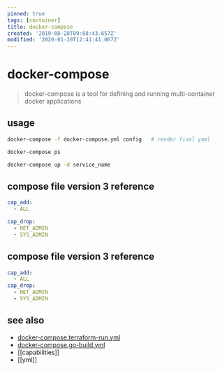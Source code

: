 ```yaml
---
pinned: true
tags: [container]
title: docker-compose
created: '2019-08-28T09:08:43.657Z'
modified: '2020-01-20T12:41:41.067Z'
---
```


# docker-compose

> docker-compose is a tool for defining and running multi-container docker applications

## usage
```sh
docker-compose -f docker-compose.yml config   # render final yaml

docker-compose ps

docker-compose up -d service_name
```

## compose file version 3 reference
```yml
cap_add:
  - ALL

cap_drop:
  - NET_ADMIN
  - SYS_ADMIN
```

## compose file version 3 reference
```yml
cap_add:
  - ALL
cap_drop:
  - NET_ADMIN
  - SYS_ADMIN
```

## see also
- [docker-compose.terraform-run.yml](@attachment/docker-compose.terraform-run.yml)
- [docker-compose.go-build.yml](@attachment/docker-compose.go-build.yml)
- [[capabilities]]
- [[yml]]
